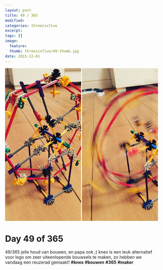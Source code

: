 ```yaml
---
layout: post
title: 49 / 365
modified:
categories: threesixfive
excerpt:
tags: []
image:
  feature: 
  thumb: threesixfive/49-thumb.jpg
date: 2015-12-01
---
```


![49](/images/threesixfive/49.jpg)

# Day 49 of 365

49/365 jelle houd van bouwen, en papa ook ;) knex is een leuk alternatief voor lego om zeer uiteenlopende bouwsels te maken, zo hebben we vandaag een reuzerad gemaakt! **\#knex** **\#bouwen** **\#365** **\#maker**
